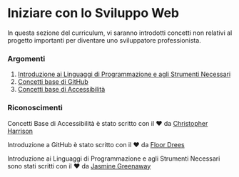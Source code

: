 # Iniziare con lo Sviluppo Web

In questa sezione del curriculum, vi saranno introdotti concetti non relativi al progetto importanti per diventare uno sviluppatore professionista.

### Argomenti

1. [Introduzione ai Linguaggi di Programmazione e agli Strumenti Necessari](../1-intro-to-programming-languages/translations/README.it.md)
2. [Concetti base di GitHub](../2-github-basics/translations/README.it.md)
3. [Concetti base di Accessibilità](../3-accessibility/translations/README.it.md)

### Riconoscimenti

Concetti Base di Accessibilità è stato scritto con il ♥️ da [Christopher Harrison](https://twitter.com/geektrainer)

Introduzione a GitHub è stato scritto con il ♥️ da [Floor Drees](https://twitter.com/floordrees)

Introduzione ai Linguaggi di Programmazione e agli Strumenti Necessari sono stati scritti con il ♥️ da [Jasmine Greenaway](https://twitter.com/paladique)
